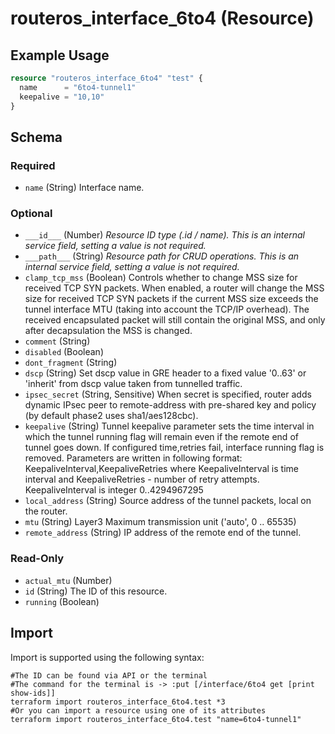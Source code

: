 # routeros_interface_6to4 (Resource)


## Example Usage
```terraform
resource "routeros_interface_6to4" "test" {
  name      = "6to4-tunnel1"
  keepalive = "10,10"
}
```

<!-- schema generated by tfplugindocs -->
## Schema

### Required

- `name` (String) Interface name.

### Optional

- `___id___` (Number) <em>Resource ID type (.id / name). This is an internal service field, setting a value is not required.</em>
- `___path___` (String) <em>Resource path for CRUD operations. This is an internal service field, setting a value is not required.</em>
- `clamp_tcp_mss` (Boolean) Controls whether to change MSS size for received TCP SYN packets. When enabled, a router will change the MSS size for received TCP SYN packets if the current MSS size exceeds the tunnel interface MTU (taking into account the TCP/IP overhead). The received encapsulated packet will still contain the original MSS, and only after decapsulation the MSS is changed.
- `comment` (String)
- `disabled` (Boolean)
- `dont_fragment` (String)
- `dscp` (String) Set dscp value in GRE header to a fixed value '0..63' or 'inherit' from dscp value taken from tunnelled traffic.
- `ipsec_secret` (String, Sensitive) When secret is specified, router adds dynamic IPsec peer to remote-address with pre-shared key and policy (by default phase2 uses sha1/aes128cbc).
- `keepalive` (String) Tunnel keepalive parameter sets the time interval in which the tunnel running flag will remain even if the remote end of tunnel goes down. If configured time,retries fail, interface running flag is removed. Parameters are written in following format: KeepaliveInterval,KeepaliveRetries where KeepaliveInterval is time interval and KeepaliveRetries - number of retry attempts. KeepaliveInterval is integer 0..4294967295
- `local_address` (String) Source address of the tunnel packets, local on the router.
- `mtu` (String) Layer3 Maximum transmission unit ('auto', 0 .. 65535)
- `remote_address` (String) IP address of the remote end of the tunnel.

### Read-Only

- `actual_mtu` (Number)
- `id` (String) The ID of this resource.
- `running` (Boolean)

## Import
Import is supported using the following syntax:
```shell
#The ID can be found via API or the terminal
#The command for the terminal is -> :put [/interface/6to4 get [print show-ids]]
terraform import routeros_interface_6to4.test *3
#Or you can import a resource using one of its attributes
terraform import routeros_interface_6to4.test "name=6to4-tunnel1"
```
